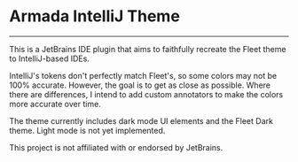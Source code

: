 # Armada IntelliJ Theme

---

This is a JetBrains IDE plugin that aims to faithfully recreate the Fleet theme to IntelliJ-based IDEs.

IntelliJ's tokens don't perfectly match Fleet's, so some colors may not be 100% accurate. However, the goal is to get as close as possible.
Where there are differences, I intend to add custom annotators to make the colors more accurate over time.

The theme currently includes dark mode UI elements and the Fleet Dark theme. Light mode is not yet implemented.

This project is not affiliated with or endorsed by JetBrains.



